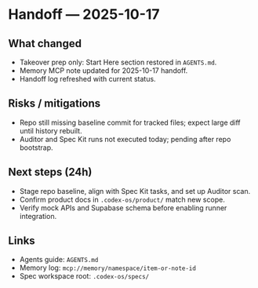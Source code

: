 # Handoff — 2025-10-17

## What changed
- Takeover prep only: Start Here section restored in `AGENTS.md`.
- Memory MCP note updated for 2025-10-17 handoff.
- Handoff log refreshed with current status.

## Risks / mitigations
- Repo still missing baseline commit for tracked files; expect large diff until history rebuilt.
- Auditor and Spec Kit runs not executed today; pending after repo bootstrap.

## Next steps (24h)
- Stage repo baseline, align with Spec Kit tasks, and set up Auditor scan.
- Confirm product docs in `.codex-os/product/` match new scope.
- Verify mock APIs and Supabase schema before enabling runner integration.

## Links
- Agents guide: `AGENTS.md`
- Memory log: `mcp://memory/namespace/item-or-note-id`
- Spec workspace root: `.codex-os/specs/`
